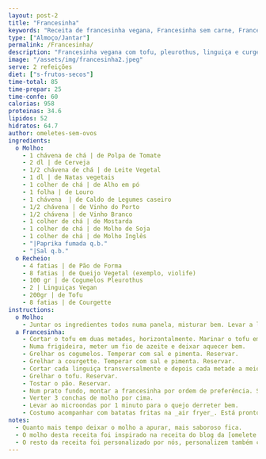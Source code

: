 ```yaml
---
layout: post-2
title: "Francesinha"
keywords: "Receita de francesinha vegana, Francesinha sem carne, Francesinha com tofu e cogumelos, Como fazer francesinha vegana, Molho de francesinha caseiro"
type: ["Almoço/Jantar"]
permalink: /Francesinha/
description: "Francesinha vegana com tofu, pleurothus, linguiça e curgete, regada com um molho delicioso"
image: "/assets/img/francesinha2.jpeg"
serve: 2 refeições
diet: ["s-frutos-secos"]
time-total: 85
time-prepar: 25
time-confe: 60
calorias: 958
proteinas: 34.6
lipidos: 52
hidratos: 64.7
author: omeletes-sem-ovos
ingredients: 
  o Molho:
    - 1 chávena de chá | de Polpa de Tomate
    - 2 dl | de Cerveja
    - 1/2 chávena de chá | de Leite Vegetal
    - 1 dl | de Natas vegetais
    - 1 colher de chá | de Alho em pó
    - 1 folha | de Louro 
    - 1 chávena  | de Caldo de Legumes caseiro
    - 1/2 chávena | de Vinho do Porto
    - 1/2 chávena | de Vinho Branco 
    - 1 colher de chá | de Mostarda
    - 1 colher de chá | de Molho de Soja
    - 1 colher de chá | de Molho Inglês
    - "|Paprika fumada q.b."
    - "|Sal q.b."
  o Recheio:
    - 4 fatias | de Pão de Forma
    - 8 fatias | de Queijo Vegetal (exemplo, violife)
    - 100 gr | de Cogumelos Pleurothus
    - 2 | Linguiças Vegan
    - 200gr | de Tofu
    - 8 fatias | de Courgette
instructions:
  o Molho:
    - Juntar os ingredientes todos numa panela, misturar bem. Levar a lume e deixar apurar bem durante, pelo menos, 1 hora (se tiver tempo, se não tiver pode ser menos tempo). 
  a Francesinha:
    - Cortar o tofu em duas metades, horizontalmente. Marinar o tofu em molho de soja, alho em pó, sriracha e limão.
    - Numa frigideira, meter um fio de azeite e deixar aquecer bem. 
    - Grelhar os cogumelos. Temperar com sal e pimenta. Reservar.
    - Grelhar a courgette. Temperar com sal e pimenta. Reservar.
    - Cortar cada linguiça transversalmente e depois cada metade a meio. Grelhar até ficar tostado. Reservar.
    - Grelhar o tofu. Reservar.
    - Tostar o pão. Reservar.
    - Num prato fundo, montar a francesinha por ordem de preferência. Sugestão - 1 fatia de pão, 4 fatias de courgette, 1 porção do tofu, 4 fatias de linguiça, metade dos pleurothus, 1 fatia de pão. Finalizar com 4 fatias de queijo por cima da francesinha.
    - Verter 3 conchas de molho por cima.
    - Levar ao microondas por 1 minuto para o quejo derreter bem.
    - Costumo acompanhar com batatas fritas na _air fryer_. Está pronto a servir. 
notes: 
  - Quanto mais tempo deixar o molho a apurar, mais saboroso fica.
  - O molho desta receita foi inspirado na receita do blog da [omelete sem ovos](https://www.exemplo.com).
  - O resto da receita foi personalizado por nós, personalizem também com ingredientes que mais gostem.
---
```

